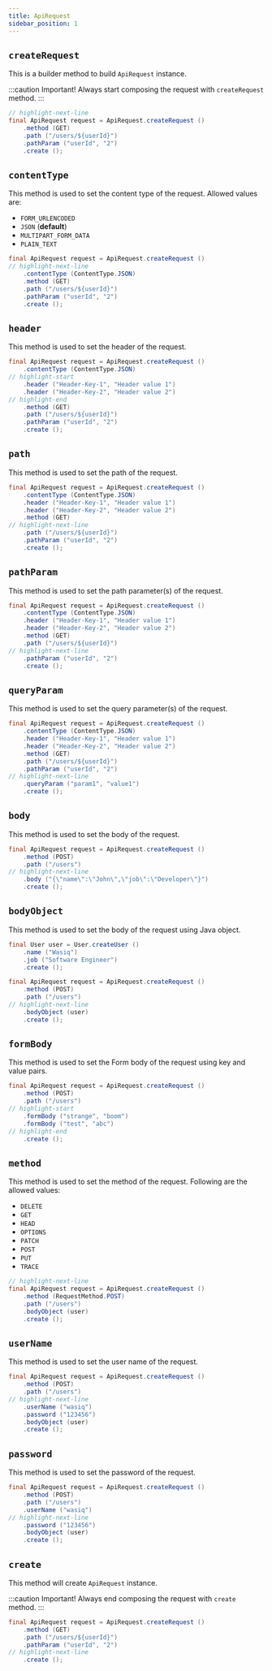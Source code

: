 ```yaml
---
title: ApiRequest
sidebar_position: 1
---
```


## `createRequest`

This is a builder method to build `ApiRequest` instance.

:::caution Important!
Always start composing the request with `createRequest` method.
:::

```java
// highlight-next-line
final ApiRequest request = ApiRequest.createRequest ()
    .method (GET)
    .path ("/users/${userId}")
    .pathParam ("userId", "2")
    .create ();
```

## `contentType`

This method is used to set the content type of the request. Allowed values are:

- `FORM_URLENCODED`
- `JSON` (**default**)
- `MULTIPART_FORM_DATA`
- `PLAIN_TEXT`

```java
final ApiRequest request = ApiRequest.createRequest ()
// highlight-next-line
    .contentType (ContentType.JSON)
    .method (GET)
    .path ("/users/${userId}")
    .pathParam ("userId", "2")
    .create ();
```

## `header`

This method is used to set the header of the request.

```java
final ApiRequest request = ApiRequest.createRequest ()
    .contentType (ContentType.JSON)
// highlight-start
    .header ("Header-Key-1", "Header value 1")
    .header ("Header-Key-2", "Header value 2")
// highlight-end
    .method (GET)
    .path ("/users/${userId}")
    .pathParam ("userId", "2")
    .create ();
```

## `path`

This method is used to set the path of the request.

```java
final ApiRequest request = ApiRequest.createRequest ()
    .contentType (ContentType.JSON)
    .header ("Header-Key-1", "Header value 1")
    .header ("Header-Key-2", "Header value 2")
    .method (GET)
// highlight-next-line
    .path ("/users/${userId}")
    .pathParam ("userId", "2")
    .create ();
```

## `pathParam`

This method is used to set the path parameter(s) of the request.

```java
final ApiRequest request = ApiRequest.createRequest ()
    .contentType (ContentType.JSON)
    .header ("Header-Key-1", "Header value 1")
    .header ("Header-Key-2", "Header value 2")
    .method (GET)
    .path ("/users/${userId}")
// highlight-next-line
    .pathParam ("userId", "2")
    .create ();
```

## `queryParam`

This method is used to set the query parameter(s) of the request.

```java
final ApiRequest request = ApiRequest.createRequest ()
    .contentType (ContentType.JSON)
    .header ("Header-Key-1", "Header value 1")
    .header ("Header-Key-2", "Header value 2")
    .method (GET)
    .path ("/users/${userId}")
    .pathParam ("userId", "2")
// highlight-next-line
    .queryParam ("param1", "value1")
    .create ();
```

## `body`

This method is used to set the body of the request.

```java
final ApiRequest request = ApiRequest.createRequest ()
    .method (POST)
    .path ("/users")
// highlight-next-line
    .body ("{\"name\":\"John\",\"job\":\"Developer\"}")
    .create ();
```

## `bodyObject`

This method is used to set the body of the request using Java object.

```java
final User user = User.createUser ()
    .name ("Wasiq")
    .job ("Software Engineer")
    .create ();

final ApiRequest request = ApiRequest.createRequest ()
    .method (POST)
    .path ("/users")
// highlight-next-line
    .bodyObject (user)
    .create ();
```

## `formBody`

This method is used to set the Form body of the request using key and value pairs.

```java
final ApiRequest request = ApiRequest.createRequest ()
    .method (POST)
    .path ("/users")
// highlight-start
    .formBody ("strange", "boom")
    .formBody ("test", "abc")
// highlight-end
    .create ();
```

## `method`

This method is used to set the method of the request. Following are the allowed values:

- `DELETE`
- `GET`
- `HEAD`
- `OPTIONS`
- `PATCH`
- `POST`
- `PUT`
- `TRACE`

```java
// highlight-next-line
final ApiRequest request = ApiRequest.createRequest ()
    .method (RequestMethod.POST)
    .path ("/users")
    .bodyObject (user)
    .create ();
```

## `userName`

This method is used to set the user name of the request.

```java
final ApiRequest request = ApiRequest.createRequest ()
    .method (POST)
    .path ("/users")
// highlight-next-line
    .userName ("wasiq")
    .password ("123456")
    .bodyObject (user)
    .create ();
```

## `password`

This method is used to set the password of the request.

```java
final ApiRequest request = ApiRequest.createRequest ()
    .method (POST)
    .path ("/users")
    .userName ("wasiq")
// highlight-next-line
    .password ("123456")
    .bodyObject (user)
    .create ();
```

## `create`

This method will create `ApiRequest` instance.

:::caution Important!
Always end composing the request with `create` method.
:::

```java
final ApiRequest request = ApiRequest.createRequest ()
    .method (GET)
    .path ("/users/${userId}")
    .pathParam ("userId", "2")
// highlight-next-line
    .create ();
```
